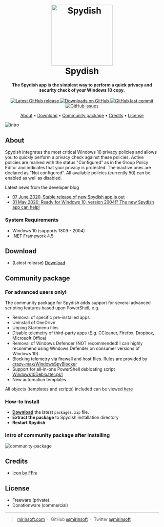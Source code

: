
<h1 align="center">
  <br>
  <a href="http://www.mirinsoft.com"><img src="https://github.com/builtbybel/spydish/blob/master/assets/icon.png" alt="Spydish" width="200"></a>
  <br>
  Spydish
  <br>
</h1>
<h4 align="center">The Spydish app is the simplest way to perform a quick privacy and security check of your Windows 10 copy.
</h4>

<p align="center">
<a href="https://github.com/builtbybel/spydish/releases/latest" target="_blank">
<img alt="Latest GitHub release" src="https://img.shields.io/github/release/builtbybel/spydish.svg?style=flat-square" />
</a>
	
<a href="https://github.com/builtbybel/spydish/releases" target="_blank">
<img alt="Downloads on GitHub" src="https://img.shields.io/github/downloads/builtbybel/spydish/total.svg?style=flat-square" />
</a>

<a href="https://github.com/builtbybel/spydish/commits/master">
<img src="https://img.shields.io/github/last-commit/builtbybel/spydish.svg?style=flat-square&logo=github&logoColor=white"
alt="GitHub last commit">
<a href="https://github.com/builtbybel/burnbytes/issues">
<img src="https://img.shields.io/github/issues-raw/builtbybel/spydish.svg?style=flat-square&logo=github&logoColor=white"
alt="GitHub issues">   
  
</p>

<p align="center">
  <a href="#about">About</a> •
  <a href="#download">Download</a> •
  <a href="#community-package">Community package</a> •
  <a href="#credits">Credits</a> •
  <a href="#license">License</a>
</p>

![intro](https://github.com/builtbybel/spydish/blob/master/assets/intro.gif)

## About

Spydish integrates the most critical Windows 10 privacy policies and allows you to quickly perform a privacy check against these policies. Active policies are marked with the status "Configured" as in the Group Policy Editor and indicates that your privacy is protected. The inactive ones are declared as "Not configured". All available policies (currently 50) can be enabled as well as disabled.

Latest news from the developer blog
- [07 June 2020: Stable release of new Spydish app is out](https://www.mirinsoft.com/blog/19-apps/34-stable-release-of-new-spydish-app-is-out)
- [31 May 2020: Ready for Windows 10, version 2004!? The new Spydish app can help!](https://www.mirinsoft.com/blog/19-apps/33-check-your-privacy-state-with-spydish)

### System Requirements

- Windows 10 (supports 1809 - 2004)
- .NET Framework 4.5

## Download

- (Latest release) [Download](https://github.com/builtbybel/spydish/releases)

## Community package
### For advanced users only!

The community package for Spydish adds support for several advanced scripting features based upon PowerShell, e.g.
- Removal of specific pre-installed apps
- Uninstall of OneDrive 
- Unping Startmenu tiles 
- Disable telemetry of third-party apps (E.g. CCleaner, Firefox, Dropbox, Microsoft Office)
- Removal of Windows Defender (NOT recommended! I can highly recommend using Windows Defender on consumer versions of Windows 10)
- Blocking telemetry via firewall and host files. Rules are provided by [crazy-max/WindowsSpyBlocker](https://github.com/crazy-max/WindowsSpyBlocker)
- Support for all-in-one PowerShell debloating script [Windows10Debloater.ps1](https://github.com/Sycnex/Windows10Debloater) 
- New automation templates					  

All objects (templates and scripts) included can be viewed [here](https://github.com/builtbybel/spydish/tree/master/scripts)

### How-to Install
* **[Download](https://github.com/builtbybel/spydish/blob/master/scripts/packages.zip?raw=true)** the latest `packages.zip` file.
* **Extract the package** to Spydish installation directory
* **Restart Spydish**

### Intro of community package after Installing

![community-package](https://github.com/builtbybel/spydish/blob/master/assets/community-pkg.gif)

## Credits

- [Icon by FFra](https://www.deviantart.com/ffra/art/MAXIMAL-Icons-Updated-387287801)

## License

- Freeware (private)
- Donationware (commercial)
---

> [mirinsoft.com](https://www.mirinsoft.com) &nbsp;&middot;&nbsp;
> GitHub [@mirinsoft](https://github.com/builtbybel) &nbsp;&middot;&nbsp;
> Twitter [@mirinsoft](https://twitter.com/mirinsoft)
